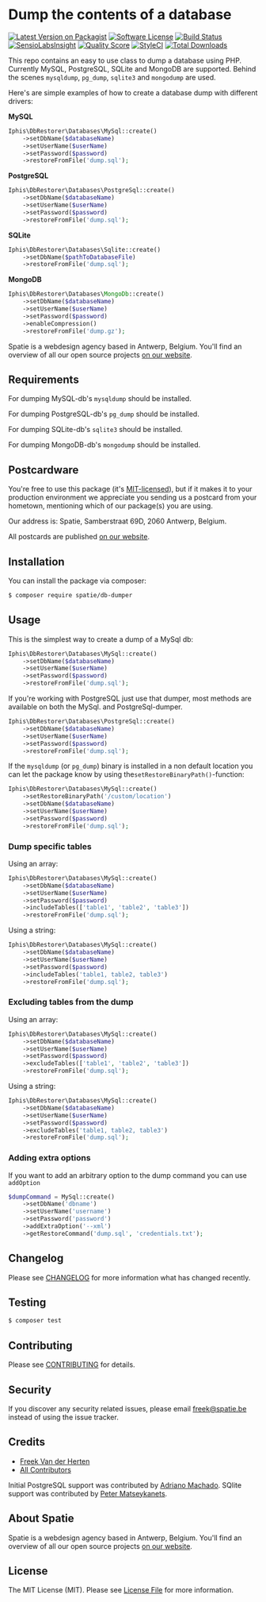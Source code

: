 # Dump the contents of a database

[![Latest Version on Packagist](https://img.shields.io/packagist/v/spatie/db-dumper.svg?style=flat-square)](https://packagist.org/packages/spatie/db-dumper)
[![Software License](https://img.shields.io/badge/license-MIT-brightgreen.svg?style=flat-square)](LICENSE.md)
[![Build Status](https://img.shields.io/travis/spatie/db-dumper/master.svg?style=flat-square)](https://travis-ci.org/spatie/db-dumper)
[![SensioLabsInsight](https://img.shields.io/sensiolabs/i/bd8dcd6b-19db-4d65-9cdd-3b6ecb2626b1.svg?style=flat-square)](https://insight.sensiolabs.com/projects/bd8dcd6b-19db-4d65-9cdd-3b6ecb2626b1)
[![Quality Score](https://img.shields.io/scrutinizer/g/spatie/db-dumper.svg?style=flat-square)](https://scrutinizer-ci.com/g/spatie/db-dumper)
[![StyleCI](https://styleci.io/repos/49829051/shield?branch=master)](https://styleci.io/repos/49829051)
[![Total Downloads](https://img.shields.io/packagist/dt/spatie/db-dumper.svg?style=flat-square)](https://packagist.org/packages/spatie/db-dumper)

This repo contains an easy to use class to dump a database using PHP. Currently MySQL, PostgreSQL, SQLite and MongoDB are supported. Behind
the scenes `mysqldump`, `pg_dump`, `sqlite3` and `mongodump` are used.

Here's are simple examples of how to create a database dump with different drivers:

**MySQL**
```php
Iphis\DbRestorer\Databases\MySql::create()
    ->setDbName($databaseName)
    ->setUserName($userName)
    ->setPassword($password)
    ->restoreFromFile('dump.sql');
```

**PostgreSQL**

```php
Iphis\DbRestorer\Databases\PostgreSql::create()
    ->setDbName($databaseName)
    ->setUserName($userName)
    ->setPassword($password)
    ->restoreFromFile('dump.sql');
```

**SQLite**

```php
Iphis\DbRestorer\Databases\Sqlite::create()
    ->setDbName($pathToDatabaseFile)
    ->restoreFromFile('dump.sql');
```

**MongoDB**

```php
Iphis\DbRestorer\Databases\MongoDb::create()
    ->setDbName($databaseName)
    ->setUserName($userName)
    ->setPassword($password)
    ->enableCompression()
    ->restoreFromFile('dump.gz');
```

Spatie is a webdesign agency based in Antwerp, Belgium. You'll find an overview of all our open source projects [on our website](https://spatie.be/opensource).

## Requirements
For dumping MySQL-db's `mysqldump` should be installed.

For dumping PostgreSQL-db's `pg_dump` should be installed.

For dumping SQLite-db's `sqlite3` should be installed.

For dumping MongoDB-db's `mongodump` should be installed.

## Postcardware

You're free to use this package (it's [MIT-licensed](LICENSE.md)), but if it makes it to your production environment we appreciate you sending us a postcard from your hometown, mentioning which of our package(s) you are using.

Our address is: Spatie, Samberstraat 69D, 2060 Antwerp, Belgium.

All postcards are published [on our website](https://spatie.be/en/opensource/postcards).

## Installation

You can install the package via composer:
``` bash
$ composer require spatie/db-dumper
```

## Usage

This is the simplest way to create a dump of a MySql db:

```php
Iphis\DbRestorer\Databases\MySql::create()
    ->setDbName($databaseName)
    ->setUserName($userName)
    ->setPassword($password)
    ->restoreFromFile('dump.sql');
```

If you're working with PostgreSQL just use that dumper, most methods are available on both the MySql. and PostgreSql-dumper.

```php
Iphis\DbRestorer\Databases\PostgreSql::create()
    ->setDbName($databaseName)
    ->setUserName($userName)
    ->setPassword($password)
    ->restoreFromFile('dump.sql');
```

If the `mysqldump` (or `pg_dump`) binary is installed in a non default location you can let the package know by using the`setRestoreBinaryPath()`-function:

```php
Iphis\DbRestorer\Databases\MySql::create()
    ->setRestoreBinaryPath('/custom/location')
    ->setDbName($databaseName)
    ->setUserName($userName)
    ->setPassword($password)
    ->restoreFromFile('dump.sql');
```

### Dump specific tables

Using an array:

```php
Iphis\DbRestorer\Databases\MySql::create()
    ->setDbName($databaseName)
    ->setUserName($userName)
    ->setPassword($password)
    ->includeTables(['table1', 'table2', 'table3'])
    ->restoreFromFile('dump.sql');
```
Using a string:

```php
Iphis\DbRestorer\Databases\MySql::create()
    ->setDbName($databaseName)
    ->setUserName($userName)
    ->setPassword($password)
    ->includeTables('table1, table2, table3')
    ->restoreFromFile('dump.sql');
```

### Excluding tables from the dump

Using an array:

```php
Iphis\DbRestorer\Databases\MySql::create()
    ->setDbName($databaseName)
    ->setUserName($userName)
    ->setPassword($password)
    ->excludeTables(['table1', 'table2', 'table3'])
    ->restoreFromFile('dump.sql');
```
Using a string:

```php
Iphis\DbRestorer\Databases\MySql::create()
    ->setDbName($databaseName)
    ->setUserName($userName)
    ->setPassword($password)
    ->excludeTables('table1, table2, table3')
    ->restoreFromFile('dump.sql');
```



### Adding extra options
If you want to add an arbitrary option to the dump command you can use `addOption`

```php
$dumpCommand = MySql::create()
    ->setDbName('dbname')
    ->setUserName('username')
    ->setPassword('password')
    ->addExtraOption('--xml')
    ->getRestoreCommand('dump.sql', 'credentials.txt');
```

## Changelog

Please see [CHANGELOG](CHANGELOG.md) for more information what has changed recently.

## Testing

``` bash
$ composer test
```

## Contributing

Please see [CONTRIBUTING](CONTRIBUTING.md) for details.

## Security

If you discover any security related issues, please email freek@spatie.be instead of using the issue tracker.

## Credits

- [Freek Van der Herten](https://github.com/freekmurze)
- [All Contributors](../../contributors)

Initial PostgreSQL support was contributed by [Adriano Machado](https://github.com/ammachado). SQlite support was contributed by [Peter Matseykanets](https://twitter.com/pmatseykanets).

## About Spatie
Spatie is a webdesign agency based in Antwerp, Belgium. You'll find an overview of all our open source projects [on our website](https://spatie.be/opensource).

## License

The MIT License (MIT). Please see [License File](LICENSE.md) for more information.
